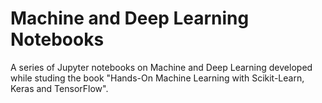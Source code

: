 # Machine and Deep Learning Notebooks

A series of Jupyter notebooks on Machine and Deep Learning developed while studing the book "Hands-On Machine Learning with Scikit-Learn, Keras and TensorFlow".  

